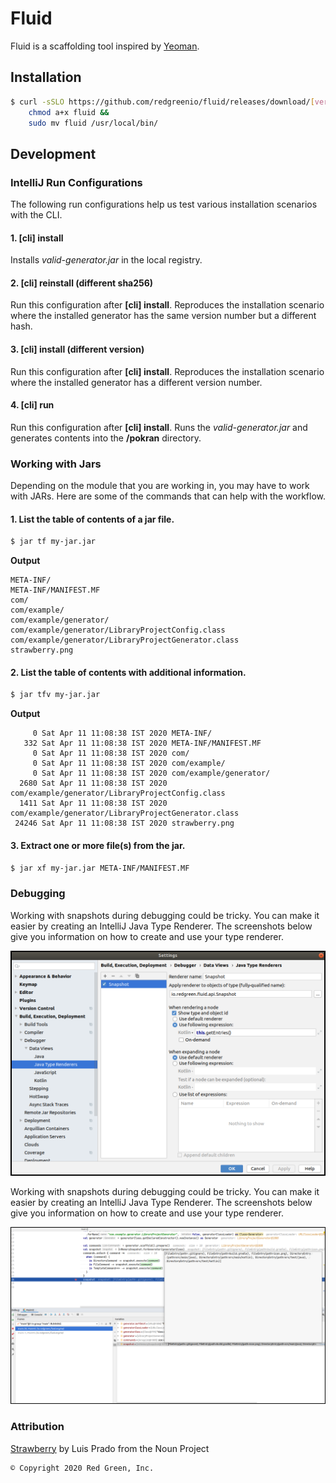# Fluid
Fluid is a scaffolding tool inspired by [Yeoman](https://yeoman.io/).

## Installation
```bash
$ curl -sSLO https://github.com/redgreenio/fluid/releases/download/[version]/fluid &&
    chmod a+x fluid &&
    sudo mv fluid /usr/local/bin/
```

## Development
### IntelliJ Run Configurations
The following run configurations help us test various installation scenarios with the CLI.

#### 1. [cli] install

Installs *valid-generator.jar* in the local registry.

#### 2. [cli] reinstall (different sha256)

Run this configuration after **[cli] install**. Reproduces the installation scenario where the installed generator has the same version number but a different hash. 

#### 3. [cli] install (different version)

Run this configuration after **[cli] install**. Reproduces the installation scenario where the installed generator has a different version number.

#### 4. [cli] run

Run this configuration after **[cli] install**. Runs the *valid-generator.jar* and generates contents into the **/pokran** directory.

### Working with Jars
Depending on the module that you are working in, you may have to work with JARs. Here are some of the commands that can help with the workflow.

#### 1. List the table of contents of a jar file.
```bash
$ jar tf my-jar.jar
```

**Output**
```
META-INF/
META-INF/MANIFEST.MF
com/
com/example/
com/example/generator/
com/example/generator/LibraryProjectConfig.class
com/example/generator/LibraryProjectGenerator.class
strawberry.png
```

#### 2. List the table of contents with additional information.
```bash
$ jar tfv my-jar.jar
```

**Output**
```
     0 Sat Apr 11 11:08:38 IST 2020 META-INF/
   332 Sat Apr 11 11:08:38 IST 2020 META-INF/MANIFEST.MF
     0 Sat Apr 11 11:08:38 IST 2020 com/
     0 Sat Apr 11 11:08:38 IST 2020 com/example/
     0 Sat Apr 11 11:08:38 IST 2020 com/example/generator/
  2680 Sat Apr 11 11:08:38 IST 2020 com/example/generator/LibraryProjectConfig.class
  1411 Sat Apr 11 11:08:38 IST 2020 com/example/generator/LibraryProjectGenerator.class
 24246 Sat Apr 11 11:08:38 IST 2020 strawberry.png
```

#### 3. Extract one or more file(s) from the jar.
```bash
$ jar xf my-jar.jar META-INF/MANIFEST.MF 
```

### Debugging
Working with snapshots during debugging could be tricky. You can make it easier by creating an IntelliJ Java Type Renderer. The screenshots below give you information on how to create and use your type renderer.

![alt text](docs/images/snapshot-type-renderer.png "type renderer")

Working with snapshots during debugging could be tricky. You can make it easier by creating an IntelliJ Java Type Renderer. The screenshots below give you information on how to create and use your type renderer. 

![alt text](docs/images/snapshot-debug-view.png "debug run")

### Attribution
[Strawberry](core/src/test/resources/strawberry.png) by Luis Prado from the Noun Project

```
© Copyright 2020 Red Green, Inc.
```

